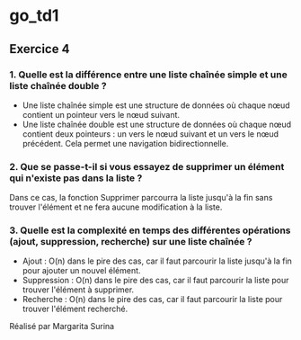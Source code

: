 # go_td1

## Exercice 4

### 1. Quelle est la différence entre une liste chaînée simple et une liste chaînée double ?

- Une liste chaînée simple est une structure de données où chaque nœud contient un pointeur vers le nœud suivant.
- Une liste chaînée double est une structure de données où chaque nœud contient deux pointeurs : un vers le nœud suivant et un vers le nœud précédent. Cela permet une navigation bidirectionnelle.

### 2. Que se passe-t-il si vous essayez de supprimer un élément qui n'existe pas dans la liste ?

Dans ce cas, la fonction Supprimer parcourra la liste jusqu'à la fin sans trouver l'élément et ne fera aucune modification à la liste.

### 3. Quelle est la complexité en temps des différentes opérations (ajout, suppression, recherche) sur une liste chaînée ?

- Ajout : O(n) dans le pire des cas, car il faut parcourir la liste jusqu'à la fin pour ajouter un nouvel élément.
- Suppression : O(n) dans le pire des cas, car il faut parcourir la liste pour trouver l'élément à supprimer.
- Recherche : O(n) dans le pire des cas, car il faut parcourir la liste pour trouver l'élément recherché.

Réalisé par Margarita Surina